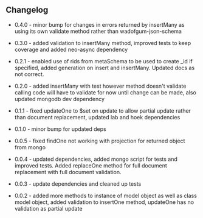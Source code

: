## Changelog

+ 0.4.0 - minor bump for changes in errors returned by insertMany as using its own validate method rather than wadofgum-json-schema

+ 0.3.0 - added validation to insertMany method, improved tests to keep coverage and added neo-async dependency

+ 0.2.1 - enabled use of rids from metaSchema to be used to create _id if specified, added generation on insert and insertMany.  Updated docs as not correct.

+ 0.2.0 - added insertMany with test however method doesn't validate calling code will have to validate for now until change can be made, also updated mongodb dev dependency

+ 0.1.1 - fixed updateOne to $set on update to allow partial update rather than document replacement, updated lab and hoek dependencies

+ 0.1.0 - minor bump for updated deps

+ 0.0.5 - fixed findOne not working with projection for returned object from mongo

+ 0.0.4 - updated dependencies, added mongo script for tests and improved tests.  Added replaceOne method for full document replacement with full document validation.

+ 0.0.3 - update dependencies and cleaned up tests

+ 0.0.2 - added more methods to instance of model object as well as class model object, added validation to insertOne method, updateOne has no validation as partial update
